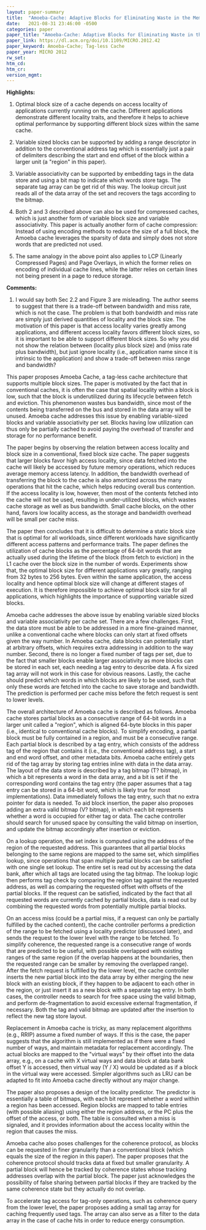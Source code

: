 ```yaml
---
layout: paper-summary
title:  "Amoeba-Cache: Adaptive Blocks for Eliminating Waste in the Memory Hierarchy"
date:   2021-08-31 23:46:00 -0500
categories: paper
paper_title: "Amoeba-Cache: Adaptive Blocks for Eliminating Waste in the Memory Hierarchy"
paper_link: https://dl.acm.org/doi/10.1109/MICRO.2012.42
paper_keyword: Amoeba-Cache; Tag-less Cache
paper_year: MICRO 2012
rw_set:
htm_cd:
htm_cr:
version_mgmt:
---
```


**Highlights:**

1. Optimal block size of a cache depends on access locality of applications currently running on the cache. 
   Different applications demonstrate different locality traits, and therefore it helps to achieve optimal 
   performance by supporting different block sizes within the same cache.

2. Variable sized blocks can be supported by adding a range descriptor in addition to the conventional 
   address tag which is essentially just a pair of 
   delimiters describing the start and end offset of the block within a larger unit (a "region" in this paper).

3. Variable associativity can be supported by embedding tags in the data store and using a bit map to indicate
   which words store tags. The separate tag array can be get rid of this way. The lookup circuit just reads all
   of the data array of the set and recovers the tags according to the bitmap.

4. Both 2 and 3 described above can also be used for compressed caches, which is just another form of variable 
   block size and variable associativity. This paper is actually another form of cache compression: Instead of
   using encoding methods to reduce the size of a full block, the Amoeba cache leverages the sparsity of data
   and simply does not store words that are predicted not used.

5. The same analogy in the above point also applies to LCP (Linearly Compressed Pages) and Page Overlays, 
   in which the former relies on encoding of individual cache lines, while the latter relies on certain lines 
   not being present in a page to reduce storage.

**Comments:**

1. I would say both Sec 2.2 and Figure 3 are misleading. 
   The author seems to suggest that there is a trade-off between bandwidth and 
   miss rate, which is not the case. The problem is that both bandwidth and miss rate are
   simply just derived quantities of locality and the block size.
   The motivation of this paper is that access locality varies greatly among applications, and 
   different access locality favors different block sizes, so it is important to be able to support
   different block sizes.
   So why you did not show the relation between (locality plus block size) and (miss rate plus bandwidth), but 
   just ignore locality (i.e., application name since it is intrinsic to the application) and show a trade-off
   between miss range and bandwidth?
   

This paper proposes Amoeba Cache, a tag-less cache architecture that supports multiple block sizes.
The paper is motivated by the fact that in conventional caches, it is often the case that spatial locality within a 
block is low, such that the block is underutilized during its lifecycle between fetch and eviction.
This phenomenon wastes bus bandwidth, since most of the contents being transferred on the bus and stored in the data 
array will be unused.
Amoeba cache addresses this issue by enabling variable-sized blocks and variable associativity per set.
Blocks having low utilization can thus only be partially cached to avoid paying the overhead of transfer and 
storage for no performance benefit.

The paper begins by observing the relation between access locality and block size in a conventional, fixed block size
cache. The paper suggests that larger blocks favor high access locality, since data fetched into the cache will likely 
be accessed by future memory operations, which reduces average memory access latency. In addition, the bandwidth 
overhead of transferring the block to the cache is also amortized across the many operations that hit the cache, which
helps reducing overall bus contention.
If the access locality is low, however, then most of the contents fetched into the cache will not be used,
resulting in under-utilized blocks, which wastes cache storage as well as bus bandwidth.
Small cache blocks, on the other hand, favors low locality access, as the storage and bandwidth overhead will be small
per cache miss.

The paper then concludes that it is difficult to determine a static block size that is optimal for all workloads,
since different workloads have significantly different access patterns and performance traits.
The paper defines the utilization of cache blocks as the percentage of 64-bit words that are actually used during
the lifetime of the block (from fetch to eviction) in the L1 cache over the block size in the number of words.
Experiments show that, the optimal block size for different applications vary greatly, ranging from 32 bytes to 256
bytes. Even within the same application, the access locality and hence optimal block size will change at different
stages of execution. It is therefore impossible to achieve optimal block size for all applications, which highlights
the importance of supporting variable sized blocks.

Amoeba cache addresses the above issue by enabling variable sized blocks and variable associativity per cache set.
There are a few challenges. 
First, the data store must be able to be addressed in a more fine-grained manner, unlike a conventional cache where 
blocks can only start at fixed offsets given the way number. 
In Amoeba cache, data blocks can potentially start at arbitrary offsets, which requires extra addressing in addition 
to the way number.
Second, there is no longer a fixed number of tags per set, due to the fact that smaller blocks enable larger
associativity as more blocks can be stored in each set, each needing a tag entry to describe data.
A fix sized tag array will not work in this case for obvious reasons.
Lastly, the cache should predict which words in which blocks are likely to be used, such that only these words are 
fetched into the cache to save storage and bandwidth. 
The prediction is performed per cache miss before the fetch request is sent to lower levels. 

The overall architecture of Amoeba cache is described as follows. 
Amoeba cache stores partial blocks as a consecutive range of 64-bit words in a larger unit called a "region", which is
aligned 64-byte blocks in this paper (i.e., identical to conventional cache blocks). 
To simplify encoding, a partial block must be fully contained in a region, and must be a consecutive range.
Each partial block is described by a tag entry, which consists of the address tag of the region that contains it
(i.e., the conventional address tag), a start and end word offset, and other metadata bits.
Amoeba cache entirely gets rid of the tag array by storing tag entries inline with data in the data array.
The layout of the data store is described by a tag bitmap (T? bitmap), in which a bit represents a word in the 
data array, and a bit is set if the corresponding word contains the tag entry (the paper assumes that a tag
entry can be stored in a 64-bit word, which is likely true for most implementations).
Data immediately follows the tag entry, such that no extra pointer for data is needed.
To aid block insertion, the paper also proposes adding an extra valid bitmap (V? bitmap), in which each bit represents
whether a word is occupied for either tag or data. The cache controller should search for unused space by 
consulting the valid bitmap on insertion, and update the bitmap accordingly after insertion or eviction.

On a lookup operation, the set index is computed using the address of the region of the requested address.
This guarantees that all partial blocks belonging to the same regions are mapped to the same set, which simplifies
lookup, since operations that span multiple partial blocks can be satisfied with one single set lookup.
The entire set is read out by accessing the data bank, after which all tags are located using the tag bitmap.
The lookup logic then performs tag check by comparing the region tag against the requested address, as well as
comparing the requested offset with offsets of the partial blocks. If the request can be satisfied, indicated by
the fact that all requested words are currently cached by partial blocks, data is read out by combining the requested 
words from potentially multiple partial blocks.

On an access miss (could be a partial miss, if a request can only be partially fulfilled by the cached content),
the cache controller performs a prediction of the range to be fetched using a locality predictor (discussed later),
and sends the request to the lower level with the range to be fetched. 
To simplify coherence, the requested range is a consecutive range of words that are predicted to be useful, with 
possible overlapped with existing ranges of the same region (if the overlap happens at the boundaries, then 
the requested range can be smaller by removing the overlapped range). 
After the fetch request is fulfilled by the lower level, the cache controller inserts the new partial block into 
the data array by either merging the new block with an existing block, if they happen to be adjacent to each
other in the region, or just insert it as a new block with a separate tag entry.
In both cases, the controller needs to search for free space using the valid bitmap, and perform de-fragmentation
to avoid excessive external fragmentation, if necessary.
Both the tag and valid bitmap are updated after the insertion to reflect the new tag store layout.

Replacement in Amoeba cache is tricky, as many replacement algorithms (e.g., RRIP) assume a fixed number of ways.
If this is the case, the paper suggests that the algorithm is still implemented as if there were a fixed number 
of ways, and maintain metadata for replacement accordingly. The actual blocks are mapped to the "virtual ways"
by their offset into the data array, e.g., on a cache with X virtual ways and data block at data bank offset Y is 
accessed, then virtual way (Y / X) would be updated as if a block in the virtual way were accessed.
Simpler algorithms such as LRU can be adapted to fit into Amoeba cache directly without any major change.

The paper also proposes a design of the locality predictor. The predictor is essentially a table of bitmaps, with
each bit represent whether a word within a region has been accessed.
Region blocks are mapped to table entries (with possible aliasing) using either the region address, or the PC plus 
the offset of the access, or both. 
The table is consulted when a miss is signaled, and it provides information about the access locality within the 
region that causes the miss.

Amoeba cache also poses challenges for the coherence protocol, as blocks can be requested in finer granularity than
a conventional block (which equals the size of the region in this paper).
The paper proposes that the coherence protocol should tracks data at fixed but smaller granularity. A partial
block will hence be tracked by coherence states whose tracking addresses overlap with the partial block.
The paper just acknowledges the possibility of false sharing between partial blocks if they are tracked by
the same coherence state but they actually do not overlap.

To accelerate tag access for tag-only operations, such as coherence query from the lower level, the paper proposes
adding a small tag array for caching frequently used tags. The array can also serve as a filter to the data array
in the case of cache hits in order to reduce energy consumption.
